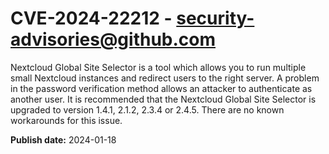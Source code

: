 # CVE-2024-22212 - security-advisories@github.com

Nextcloud Global Site Selector is a tool which allows you to run multiple small Nextcloud instances and redirect users to the right server. A problem in the password verification method allows an attacker to authenticate as another user. It is recommended that the Nextcloud Global Site Selector is upgraded to version 1.4.1, 2.1.2, 2.3.4 or 2.4.5. There are no known workarounds for this issue.

**Publish date:** 2024-01-18
